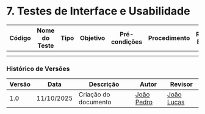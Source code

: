 # 7. Testes de Interface e Usabilidade

| Código | Nome do Teste | Tipo | Objetivo | Pré-condições | Procedimento | Resultado Esperado | Requisito Relacionado |
|--------|----------------|------|-----------|----------------|---------------|--------------------|------------------------|
|  |  |  |  |  |  |  |  |
|  |  |  |  |  |  |  |  |








### Histórico de Versões

| Versão | Data       | Descrição                                      | Autor               | Revisor            |
|--------|------------|------------------------------------------------|---------------------|--------------------|
| 1.0    | 11/10/2025 | Criação do documento | [João Pedro](https://github.com/JoaoPedrooSS)          |  [João Lucas](https://github.com/jlucasiqueira)  |